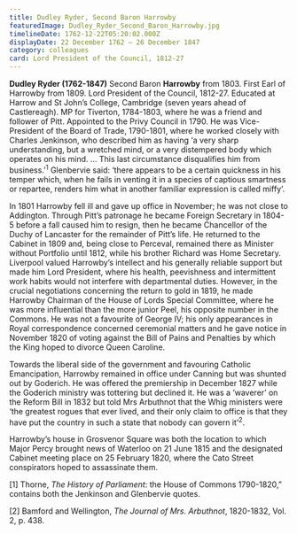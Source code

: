 ```yaml
---
title: Dudley Ryder, Second Baron Harrowby
featuredImage: Dudley_Ryder_Second_Baron_Harrowby.jpg
timelineDate: 1762-12-22T05:20:02.000Z
displayDate: 22 December 1762 – 26 December 1847
category: colleagues
card: Lord President of the Council, 1812-27
---
```


**Dudley Ryder (1762-1847)** Second Baron **Harrowby** from 1803. First Earl of Harrowby from 1809. Lord President of the Council, 1812-27. Educated at Harrow and St John’s College, Cambridge (seven years ahead of Castlereagh). MP for Tiverton, 1784-1803, where he was a friend and follower of Pitt. Appointed to the Privy Council in 1790. He was Vice-President of the Board of Trade, 1790-1801, where he worked closely with Charles Jenkinson, who described him as having ‘a very sharp understanding, but a wretched mind, or a very distempered body which operates on his mind. … This last circumstance disqualifies him from business.’<sup>1</sup> Glenbervie said: ‘there appears to be a certain quickness in his temper which, when he fails in venting it in a species of captious smartness or repartee, renders him what in another familiar expression is called miffy’.

In 1801 Harrowby fell ill and gave up office in November; he was not close to Addington. Through Pitt’s patronage he became Foreign Secretary in 1804-5 before a fall caused him to resign, then he became Chancellor of the Duchy of Lancaster for the remainder of Pitt’s life. He returned to the Cabinet in 1809 and, being close to Perceval, remained there as Minister without Portfolio until 1812, while his brother Richard was Home Secretary. Liverpool valued Harrowby’s intellect and his generally reliable support but made him Lord President, where his health, peevishness and intermittent work habits would not interfere with departmental duties. However, in the crucial negotiations concerning the return to gold in 1819, he made Harrowby Chairman of the House of Lords Special Committee, where he was more influential than the more junior Peel, his opposite number in the Commons. He was not a favourite of George IV; his only appearances in Royal correspondence concerned ceremonial matters and he gave notice in November 1820 of voting against the Bill of Pains and Penalties by which the King hoped to divorce Queen Caroline.

Towards the liberal side of the government and favouring Catholic Emancipation, Harrowby remained in office under Canning but was shunted out by Goderich. He was offered the premiership in December 1827 while the Goderich ministry was tottering but declined it. He was a ‘waverer’ on the Reform Bill in 1832 but told Mrs Arbuthnot that the Whig ministers were ‘the greatest rogues that ever lived, and their only claim to office is that they have put the country in such a state that nobody can govern it’<sup>2</sup>.

Harrowby’s house in Grosvenor Square was both the location to which Major Percy brought news of Waterloo on 21 June 1815 and the designated Cabinet meeting place on 25 February 1820, where the Cato Street conspirators hoped to assassinate them.

\[1] Thorne, _The History of Parliament_: the House of Commons 1790-1820,” contains both the Jenkinson and Glenbervie quotes.

\[2] Bamford and Wellington, _The Journal of Mrs. Arbuthnot_, 1820-1832, Vol. 2, p. 438.
